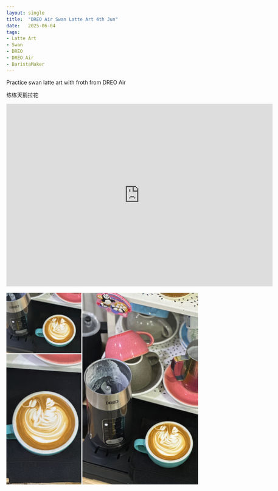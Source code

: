 ```yaml
---
layout: single
title:  "DREO Air Swan Latte Art 4th Jun"
date:   2025-06-04
tags:
- Latte Art
- Swan
- DREO
- DREO Air
- BaristaMaker
---
```



Practice swan latte art with froth from DREO Air

练练天鹅拉花



<div class="embed-container">
  <iframe
      src="https://www.youtube.com/embed/i1WYFUP3RlI"
      width="700"
      height="480"
      frameborder="0"
      allowfullscreen="true">
  </iframe>
</div>


![](/assets/img/2025/06/04/3F4A8594-7C29-4AAA-99EA-50A1B15E26BF.JPG)

